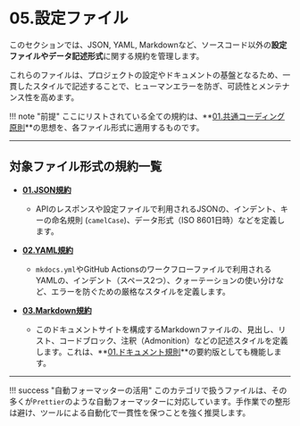 # 05.設定ファイル

このセクションでは、JSON, YAML,
Markdownなど、ソースコード以外の**設定ファイルやデータ記述形式**に関する規約を管理します。

これらのファイルは、プロジェクトの設定やドキュメントの基盤となるため、一貫したスタイルで記述することで、ヒューマンエラーを防ぎ、可読性とメンテナンス性を高めます。

!!! note
"前提" ここにリストされている全ての規約は、**[01.共通コーディング原則](../../01_共通規則/01_共通コーディング原則.md)**の思想を、各ファイル形式に適用するものです。

---

## 対象ファイル形式の規約一覧

- **[01.JSON規約](./01_JSON規約.md)**
    - APIのレスポンスや設定ファイルで利用されるJSONの、インデント、キーの命名規則 (`camelCase`)、データ形式（ISO
      8601日時）などを定義します。

- **[02.YAML規約](./02_YAML規約.md)**
    - `mkdocs.yml`やGitHub
      Actionsのワークフローファイルで利用されるYAMLの、インデント（スペース2つ）、クォーテーションの使い分けなど、エラーを防ぐための厳格なスタイルを定義します。

- **[03.Markdown規約](./03_Markdown規約.md)**
    - このドキュメントサイトを構成するMarkdownファイルの、見出し、リスト、コードブロック、注釈（Admonition）などの記述スタイルを定義します。これは、**[01.ドキュメント規則](../../03_ドキュメント規定/01_ドキュメント規則.md)**の要約版としても機能します。

---

!!! success
"自動フォーマッターの活用" このカテゴリで扱うファイルは、その多くが`Prettier`のような自動フォーマッターに対応しています。手作業での整形は避け、ツールによる自動化で一貫性を保つことを強く推奨します。

